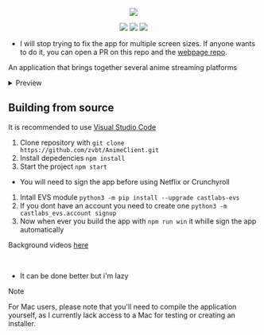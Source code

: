 <p align="center">
<img src="https://i.imgur.com/ILPk9ZC.png">
</p>
<p align="center">
	<a href="https://github.com/zvbt/AnimeClient/releases/latest"><img src="https://img.shields.io/github/v/release/zvbt/AnimeClient?style=for-the-badge"></a>
	<a href="https://github.com/zvbt/AnimeClient/releases"><img src="https://img.shields.io/github/downloads/zvbt/AnimeClient/total.svg?style=for-the-badge"></a>
	<a href="https://aur.archlinux.org/packages/animeclient-bin"><img src="https://img.shields.io/aur/version/animeclient-bin?style=for-the-badge"></a>
</p>

- I will stop trying to fix the app for multiple screen sizes. If anyone wants to do it, you can open a PR on this repo and the [webpage repo](https://github.com/zvbt/aclient-main-page).

An application that brings together several anime streaming platforms

<details>
  <summary>Preview</summary>
  <img src="https://r2.e-z.host/7ed0180f-b228-49a7-be1e-0183c1938777/vujx89l9.png">
  <img src="https://r2.e-z.host/7ed0180f-b228-49a7-be1e-0183c1938777/m7nj1yhu.png">
  <img src="https://r2.e-z.host/7ed0180f-b228-49a7-be1e-0183c1938777/40vtzzws.png">
  Only this RPC work for now.
</details>

## Building from source

It is recommended to use [Visual Studio Code](https://code.visualstudio.com)

1. Clone repository with
   `git clone https://github.com/zvbt/AnimeClient.git`
2. Install depedencies `npm install`
3. Start the project `npm start`

- You will need to sign the app before using Netflix or Crunchyroll
1. Intall EVS module `python3 -m pip install --upgrade castlabs-evs`
2. If you dont have an account you need to create one `python3 -m castlabs_evs.account signup`
3. Now when ever you build the app with `npm run win` it whille sign the app automatically

Background videos [here](https://github.com/zvbt/aclient-main-page/tree/main/assets/videos)

<br>

- It can be done better but i'm lazy

> [!NOTE]
> For Mac users, please note that you'll need to compile the application yourself, as I currently lack access to a Mac for testing or creating an installer.
